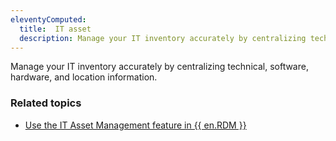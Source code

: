 ```yaml
---
eleventyComputed:
  title:  IT asset
  description: Manage your IT inventory accurately by centralizing technical, software, hardware, and location information.
---
```

Manage your IT inventory accurately by centralizing technical, software, hardware, and location information. 

### Related topics  

* [Use the IT Asset Management feature in {{ en.RDM }}](/rdm/kb/rdm-windows/how-to-articles/it-asset-management/)

